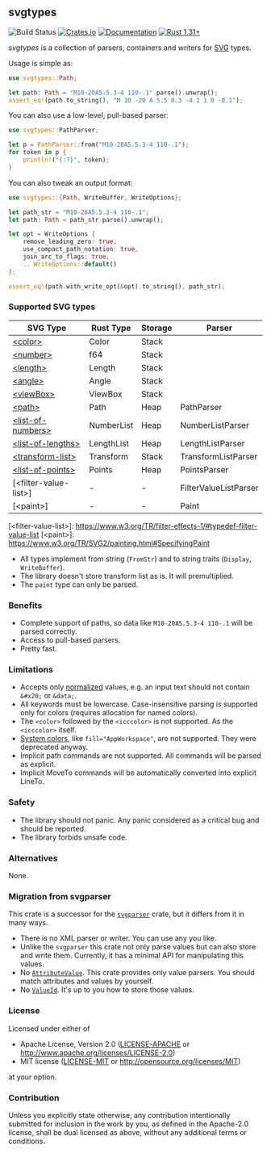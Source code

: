 ## svgtypes
![Build Status](https://github.com/RazrFalcon/svgtypes/workflows/svgtypes/badge.svg)
[![Crates.io](https://img.shields.io/crates/v/svgtypes.svg)](https://crates.io/crates/svgtypes)
[![Documentation](https://docs.rs/svgtypes/badge.svg)](https://docs.rs/svgtypes)
[![Rust 1.31+](https://img.shields.io/badge/rust-1.31+-orange.svg)](https://www.rust-lang.org)

*svgtypes* is a collection of parsers, containers and writers for
[SVG](https://www.w3.org/TR/SVG2/) types.

Usage is simple as:

```rust
use svgtypes::Path;

let path: Path = "M10-20A5.5.3-4 110-.1".parse().unwrap();
assert_eq!(path.to_string(), "M 10 -20 A 5.5 0.3 -4 1 1 0 -0.1");
```

You can also use a low-level, pull-based parser:

```rust
use svgtypes::PathParser;

let p = PathParser::from("M10-20A5.5.3-4 110-.1");
for token in p {
    println!("{:?}", token);
}
```

You can also tweak an output format:

```rust
use svgtypes::{Path, WriteBuffer, WriteOptions};

let path_str = "M10-20A5.5.3-4 110-.1";
let path: Path = path_str.parse().unwrap();

let opt = WriteOptions {
    remove_leading_zero: true,
    use_compact_path_notation: true,
    join_arc_to_flags: true,
    .. WriteOptions::default()
};

assert_eq!(path.with_write_opt(&opt).to_string(), path_str);
```

### Supported SVG types

| SVG Type                  | Rust Type     | Storage | Parser                  |
| ------------------------- | ------------- | ------- | ----------------------- |
| [\<color\>]               | Color         | Stack   |                         |
| [\<number\>]              | f64           | Stack   |                         |
| [\<length\>]              | Length        | Stack   |                         |
| [\<angle\>]               | Angle         | Stack   |                         |
| [\<viewBox\>]             | ViewBox       | Stack   |                         |
| [\<path\>]                | Path          | Heap    | PathParser              |
| [\<list-of-numbers\>]     | NumberList    | Heap    | NumberListParser        |
| [\<list-of-lengths\>]     | LengthList    | Heap    | LengthListParser        |
| [\<transform-list\>]      | Transform     | Stack   | TransformListParser     |
| [\<list-of-points\>]      | Points        | Heap    | PointsParser            |
| [\<filter-value-list\>]   | -             | -       | FilterValueListParser   |
| [\<paint\>]               | -             | -       | Paint                   |

[\<color\>]: https://www.w3.org/TR/css-color-3/
[\<number\>]: https://www.w3.org/TR/SVG2/types.html#InterfaceSVGNumber
[\<length\>]: https://www.w3.org/TR/SVG2/types.html#InterfaceSVGLength
[\<angle\>]: https://www.w3.org/TR/SVG2/types.html#InterfaceSVGAngle
[\<viewBox\>]: https://www.w3.org/TR/SVG2/coords.html#ViewBoxAttribute
[\<path\>]: https://www.w3.org/TR/SVG2/paths.html#PathData
[\<list-of-numbers\>]: https://www.w3.org/TR/SVG2/types.html#InterfaceSVGNumberList
[\<list-of-lengths\>]: https://www.w3.org/TR/SVG2/types.html#InterfaceSVGLengthList
[\<transform-list\>]: https://www.w3.org/TR/SVG11/types.html#DataTypeTransformList
[\<list-of-points\>]: https://www.w3.org/TR/SVG11/shapes.html#PointsBNF
[\<filter-value-list>\]: https://www.w3.org/TR/filter-effects-1/#typedef-filter-value-list
[\<paint\>]: https://www.w3.org/TR/SVG2/painting.html#SpecifyingPaint

- All types implement from string (`FromStr`) and
  to string traits (`Display`, `WriteBuffer`).
- The library doesn't store transform list as is. It will premultiplied.
- The `paint` type can only be parsed.

### Benefits

- Complete support of paths, so data like `M10-20A5.5.3-4 110-.1` will be parsed correctly.
- Access to pull-based parsers.
- Pretty fast.

### Limitations

- Accepts only [normalized](https://www.w3.org/TR/REC-xml/#AVNormalize) values,
  e.g. an input text should not contain `&#x20;` or `&data;`.
- All keywords must be lowercase.
  Case-insensitive parsing is supported only for colors (requires allocation for named colors).
- The `<color>` followed by the `<icccolor>` is not supported. As the `<icccolor>` itself.
- [System colors](https://www.w3.org/TR/css3-color/#css2-system), like `fill="AppWorkspace"`,
  are not supported. They were deprecated anyway.
- Implicit path commands are not supported. All commands will be parsed as explicit.
- Implicit MoveTo commands will be automatically converted into explicit LineTo.

### Safety

- The library should not panic. Any panic considered as a critical bug and should be reported.
- The library forbids unsafe code.

### Alternatives

None.

### Migration from svgparser

This crate is a successor for the [`svgparser`](https://github.com/RazrFalcon/svgparser) crate,
but it differs from it in many ways.

- There is no XML parser or writer. You can use any you like.
- Unlike the `svgparser` this crate not only parse values but can also store and write them.
  Currently, it has a minimal API for manipulating this values.
- No [`AttributeValue`](https://docs.rs/svgparser/0.8.0/svgparser/enum.AttributeValue.html).
  This crate provides only value parsers. You should match attributes and values by yourself.
- No [`ValueId`](https://docs.rs/svgparser/0.8.0/svgparser/enum.ValueId.html).
  It's up to you how to store those values.

### License

Licensed under either of

- Apache License, Version 2.0
  ([LICENSE-APACHE](LICENSE-APACHE) or http://www.apache.org/licenses/LICENSE-2.0)
- MIT license
  ([LICENSE-MIT](LICENSE-MIT) or http://opensource.org/licenses/MIT)

at your option.

### Contribution

Unless you explicitly state otherwise, any contribution intentionally submitted
for inclusion in the work by you, as defined in the Apache-2.0 license, shall be
dual licensed as above, without any additional terms or conditions.
